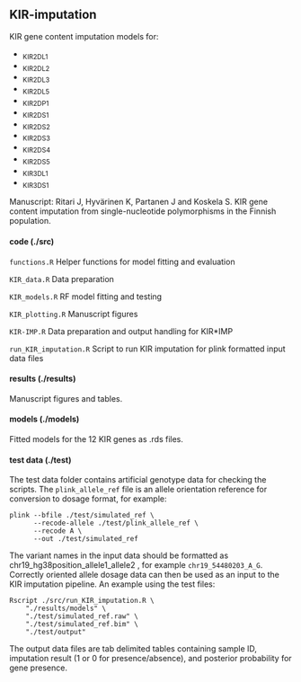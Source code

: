 ## KIR-imputation
KIR gene content imputation models for: 
* <sub>KIR2DL1</sub>
* <sub>KIR2DL2</sub>
* <sub>KIR2DL3</sub>
* <sub>KIR2DL5</sub>
* <sub>KIR2DP1</sub>
* <sub>KIR2DS1</sub>
* <sub>KIR2DS2</sub>
* <sub>KIR2DS3</sub>
* <sub>KIR2DS4</sub>
* <sub>KIR2DS5</sub>
* <sub>KIR3DL1</sub>
* <sub>KIR3DS1</sub>

Manuscript: Ritari J, Hyvärinen K, Partanen J and Koskela S. KIR gene content imputation from single-nucleotide polymorphisms in the Finnish population. 


#### code (./src)
`functions.R` Helper functions for model fitting and evaluation

`KIR_data.R` Data preparation

`KIR_models.R` RF model fitting and testing

`KIR_plotting.R` Manuscript figures

`KIR-IMP.R` Data preparation and output handling for KIR\*IMP

`run_KIR_imputation.R` Script to run KIR imputation for plink formatted input data files

#### results (./results)
Manuscript figures and tables.


#### models (./models)
Fitted models for the 12 KIR genes as .rds files.

#### test data (./test)
The test data folder contains artificial genotype data for checking the scripts. The `plink_allele_ref` file is an allele orientation reference for conversion to dosage format, for example:
```
plink --bfile ./test/simulated_ref \
      --recode-allele ./test/plink_allele_ref \
      --recode A \
      --out ./test/simulated_ref
```   
The variant names in the input data should be formatted as chr19_hg38position_allele1_allele2 , for example `chr19_54480203_A_G`.
Correctly oriented allele dosage data can then be used as an input to the KIR imputation pipeline. An example using the test files:
```
Rscript ./src/run_KIR_imputation.R \
    "./results/models" \
    "./test/simulated_ref.raw" \
    "./test/simulated_ref.bim" \
    "./test/output"
```
The output data files are tab delimited tables containing sample ID, imputation result (1 or 0 for presence/absence), and posterior probability for gene presence.


